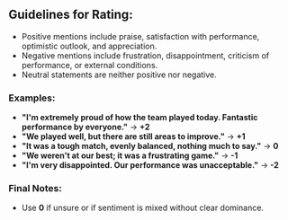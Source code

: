## Guidelines for Rating:

- Positive mentions include praise, satisfaction with performance, optimistic outlook, and appreciation.
- Negative mentions include frustration, disappointment, criticism of performance, or external conditions.
- Neutral statements are neither positive nor negative.

### Examples:

- **"I'm extremely proud of how the team played today. Fantastic performance by everyone."** → **+2**
- **"We played well, but there are still areas to improve."** → **+1**
- **"It was a tough match, evenly balanced, nothing much to say."** → **0**
- **"We weren't at our best; it was a frustrating game."** → **-1**
- **"I'm very disappointed. Our performance was unacceptable."** → **-2**

### Final Notes:
- Use **0** if unsure or if sentiment is mixed without clear dominance.


